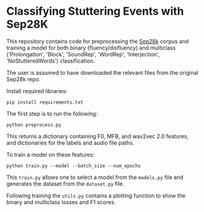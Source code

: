 # Classifying Stuttering Events with Sep28K

This repository contains code for preprocessing the [Sep28k](https://github.com/apple/ml-stuttering-events-dataset) corpus and training a model for both binary (fluency/disfluency) and multiclass ('Prolongation', 'Block', 'SoundRep', 'WordRep', 'Interjection', 'NoStutteredWords') classification. 

The user is assumed to have downloaded the relevant files from the original Sep28k repo. 

Install required libraries:

```pip install requirements.txt```

The first step is to run the following:

```python preprocess.py```

This returns a dictionary containing F0, MFB, and wav2vec 2.0 features, and dictionaries for the labels and audio file paths. 

To train a model on these features:

```python train.py --model --batch_size --num_epochs```

This `train.py` allows one to select a model from the `models.py` file and generates the dataset from the `dataset.py` file.

Following training the `utils.py` contains a plotting function to show the binary and multiclass losses and F1 scores. 
